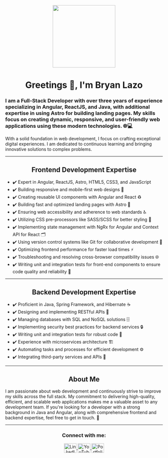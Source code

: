 <div align="center">
  <img
    src="https://giphy.com/embed/qgQUggAC3Pfv687qPC"
    width="200"
  />
  <h1 align="center">Greetings 👋, I'm Bryan Lazo</h1>
  <h3 align="left">
    I am a Full-Stack Developer with over three years of experience specializing in Angular, ReactJS, and Java, with additional expertise in using Astro for building landing pages. My skills focus on creating dynamic, responsive, and user-friendly web applications using these modern technologies. 🌐💻
  </h3>
</div>

<p align="left">
With a solid foundation in web development, I focus on crafting exceptional digital experiences. I am dedicated to continuous learning and bringing innovative solutions to complex problems.
</p>

---

<div>
  <h2 align="center">Frontend Development Expertise</h2>
  <ul align="left">
    <li>✔️ Expert in Angular, ReactJS, Astro, HTML5, CSS3, and JavaScript</li>
    <li>✔️ Building responsive and mobile-first web designs 📱</li>
    <li>✔️ Creating reusable UI components with Angular and React ♻️</li>
    <li>✔️ Building fast and optimized landing pages with Astro 🚀</li>
    <li>✔️ Ensuring web accessibility and adherence to web standards ♿</li>
    <li>✔️ Utilizing CSS pre-processors like SASS/SCSS for better styling 🎨</li>
    <li>✔️ Implementing state management with NgRx for Angular and Context API for React 🗂️</li>
    <li>✔️ Using version control systems like Git for collaborative development 👥</li>
    <li>✔️ Optimizing frontend performance for faster load times ⚡</li>
    <li>✔️ Troubleshooting and resolving cross-browser compatibility issues 🌐</li>
    <li>✔️ Writing unit and integration tests for front-end components to ensure code quality and reliability 🧪</li>
  </ul>
</div>

---

<div>
  <h2 align="center">Backend Development Expertise</h2>
  <ul align="left">
    <li>✔️ Proficient in Java, Spring Framework, and Hibernate ☕</li>
    <li>✔️ Designing and implementing RESTful APIs 🌉</li>
    <li>✔️ Managing databases with SQL and NoSQL solutions 🗄️</li>
    <li>✔️ Implementing security best practices for backend services 🔒</li>
    <li>✔️ Writing unit and integration tests for robust code 🧩</li>
    <li>✔️ Experience with microservices architecture 🏗️</li>
    <li>✔️ Automating tasks and processes for efficient development ⚙️</li>
    <li>✔️ Integrating third-party services and APIs 🔗</li>
  </ul>
</div>

---

<div align="center">
  <h2 align="center">About Me</h2>
  <p align="left">
    I am passionate about web development and continuously strive to improve my skills across the full stack. My commitment to delivering high-quality, efficient, and scalable web applications makes me a valuable asset to any development team. If you're looking for a developer with a strong background in Java and Angular, along with comprehensive frontend and backend expertise, feel free to get in touch. 🚀
  </p>
</div>

---

<div>
  <h3 align="center">Connect with me:</h3>
  <p align="center">
    <a href="https://linkedin.com/in/bryanlazodev" target="_blank" rel="noreferrer">
      <img align="center" src="https://www.vectorlogo.zone/logos/linkedin/linkedin-icon.svg" alt="LinkedIn" height="30" width="40" />
    </a>
    <a href="https://www.youtube.com/@laztechdev" target="_blank" rel="noreferrer">
      <img align="center" src="https://www.vectorlogo.zone/logos/youtube/youtube-icon.svg" alt="YouTube" height="30" width="40" />
    </a>
    <a href="https://blazo-dev.vercel.app/" target="_blank" rel="noreferrer">
      <img align="center" src="https://www.svgrepo.com/show/267862/portfolio.svg" alt="Portfolio" height="30" width="40" />
    </a>
  </p>
</div>
